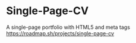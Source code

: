 # Single-Page-CV
A single-page portfolio with HTML5 and meta tags
https://roadmap.sh/projects/single-page-cv
